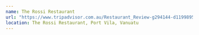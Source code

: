 ```yaml
---
name: The Rossi Restaurant
url: "https://www.tripadvisor.com.au/Restaurant_Review-g294144-d11998954-Reviews-The_Rossi_Restaurant-Port_Vila_Efate.html"
location: The Rossi Restaurant, Port Vila, Vanuatu
---
```

